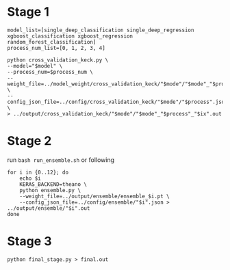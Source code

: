 # Stage 1

```
model_list=[single_deep_classification single_deep_regression xgboost_classification xgboost_regression random_forest_classification]
process_num_list=[0, 1, 2, 3, 4]

python cross_validation_keck.py \
--model="$model" \
--process_num=$process_num \
--weight_file=../model_weight/cross_validation_keck/"$mode"/"$mode"_"$process"_"$ix".pkl \
--config_json_file=../config/cross_validation_keck/"$mode"/"$process".json \
> ../output/cross_validation_keck/"$mode"/"$mode"_"$process"_"$ix".out
```

# Stage 2

run `bash run_ensemble.sh` or following

```
for i in {0..12}; do
    echo $i
    KERAS_BACKEND=theano \
    python ensemble.py \
    --weight_file=../output/ensemble/ensemble_$i.pt \
    --config_json_file=../config/ensemble/"$i".json > ../output/ensemble/"$i".out
done
```

# Stage 3

`python final_stage.py > final.out`
